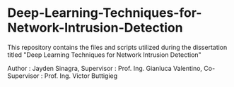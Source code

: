 # Deep-Learning-Techniques-for-Network-Intrusion-Detection

This repository contains the files and scripts utilized during the dissertation titled "Deep Learning Techniques for Network Intrusion Detection"

Author : Jayden Sinagra,
Supervisor :	Prof. Ing. Gianluca Valentino,
Co-Supervisor :	Prof. Ing. Victor Buttigieg
		
